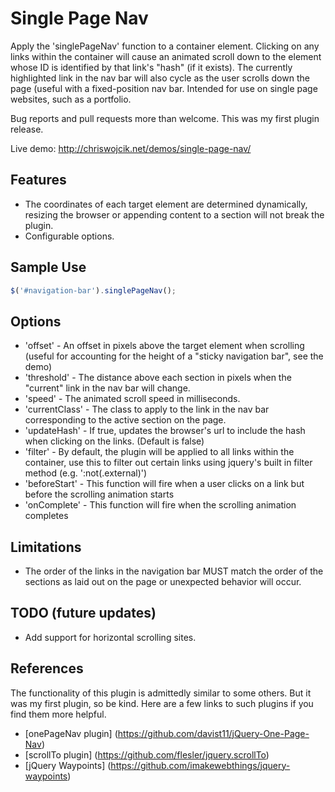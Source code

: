 # Single Page Nav

Apply the 'singlePageNav' function to a container element.
Clicking on any links within the container will cause an animated scroll down to
the element whose ID is identified by that link's "hash" (if it exists). The 
currently highlighted link in the nav bar will also cycle as the user scrolls 
down the page (useful with a fixed-position nav bar. Intended for use on single 
page websites, such as a portfolio.

Bug reports and pull requests more than welcome. This was my first plugin release.

Live demo:
http://chriswojcik.net/demos/single-page-nav/

## Features

* The coordinates of each target element are determined dynamically, resizing the 
browser or appending content to a section will not break the plugin.
* Configurable options.

## Sample Use
```js
$('#navigation-bar').singlePageNav();
```

## Options

* 'offset' - An offset in pixels above the target element when scrolling (useful 
for accounting for the height of a "sticky navigation bar", see the demo)
* 'threshold' - The distance above each section in pixels when the "current" link
in the nav bar will change.
* 'speed' - The animated scroll speed in milliseconds.
* 'currentClass' - The class to apply to the link in the nav bar corresponding to
the active section on the page.
* 'updateHash' - If true, updates the browser's url to include the hash when clicking
on the links. (Default is false)
* 'filter' - By default, the plugin will be applied to all links within the container,
use this to filter out certain links using jquery's built in filter method (e.g. ':not(.external)')
* 'beforeStart' - This function will fire when a user clicks on a link but before the scrolling
animation starts
* 'onComplete' - This function will fire when the scrolling animation completes

## Limitations

* The order of the links in the navigation bar MUST match the order of the sections 
as laid out on the page or unexpected behavior will occur.

## TODO (future updates)

* Add support for horizontal scrolling sites.

## References

The functionality of this plugin is admittedly similar to some others. But it was
my first plugin, so be kind. Here are a few links to such plugins if you find them 
more helpful.

* [onePageNav plugin] (https://github.com/davist11/jQuery-One-Page-Nav)
* [scrollTo plugin] (https://github.com/flesler/jquery.scrollTo)
* [jQuery Waypoints] (https://github.com/imakewebthings/jquery-waypoints)
